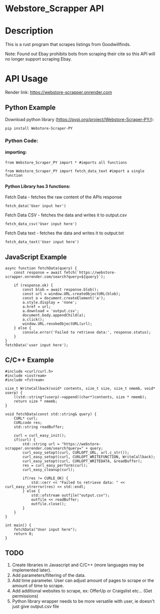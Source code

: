 # Webstore_Scrapper API
# Description
This is a rust program that scrapes listings from Goodwillfinds.

Note: Found out Ebay prohibits bots from scraping their cite so this API will no longer support scraping Ebay.
# API Usage

Render link: https://webstore-scrapper.onrender.com

## Python Example

Download python library (https://pypi.org/project/Webstore-Scraper-PY/):

```
pip install Webstore-Scraper-PY
```

### Python Code:

#### importing:
```
from Webstore_Scraper_PY import * #imports all functions
```
```
from Webstore_Scraper_PY import fetch_data_text #import a single function
```

#### Python Library has 3 functions:

Fetch Data - fetches the raw content of the APIs response
```
fetch_data('User input her')
```

Fetch Data CSV - fetches the data and writes it to output.csv
```
fetch_data_csv('User input here')
```

Fetch Data text - fetches the data and writes it to output.txt
```
fetch_data_text('User input here')
```

## JavaScript Example
```
async function fetchData(query) {
    const response = await fetch(`https://webstore-scrapper.onrender.com/search?query=${query}`);
    
    if (response.ok) {
        const blob = await response.blob();
        const url = window.URL.createObjectURL(blob);
        const a = document.createElement('a');
        a.style.display = 'none';
        a.href = url;
        a.download = 'output.csv';
        document.body.appendChild(a);
        a.click();
        window.URL.revokeObjectURL(url);
    } else {
        console.error('Failed to retrieve data:', response.status);
    }
}
fetchData('user input here');
```

## C/C++ Example
```
#include <curl/curl.h>
#include <iostream>
#include <fstream>

size_t WriteCallback(void* contents, size_t size, size_t nmemb, void* userp) {
    ((std::string*)userp)->append((char*)contents, size * nmemb);
    return size * nmemb;
}

void fetchData(const std::string& query) {
    CURL* curl;
    CURLcode res;
    std::string readBuffer;

    curl = curl_easy_init();
    if(curl) {
        std::string url = "https://webstore-scrapper.onrender.com/search?query=" + query;
        curl_easy_setopt(curl, CURLOPT_URL, url.c_str());
        curl_easy_setopt(curl, CURLOPT_WRITEFUNCTION, WriteCallback);
        curl_easy_setopt(curl, CURLOPT_WRITEDATA, &readBuffer);
        res = curl_easy_perform(curl);
        curl_easy_cleanup(curl);

        if(res != CURLE_OK) {
            std::cerr << "Failed to retrieve data: " << curl_easy_strerror(res) << std::endl;
        } else {
            std::ofstream outfile("output.csv");
            outfile << readBuffer;
            outfile.close();
        }
    }
}

int main() {
    fetchData("User input here");
    return 0;
}
```

## TODO
1. Create libraries in Javascript and C/C++ (more languages may be implemented later).
2. Add parameters/filtering of the data.
3. Add time parameter. User can adjust amount of pages to scrape or the amount of time to scrape.
4. Add additional websites to scrape, ex: OfferUp or Craigslist etc... (Get permissions)
5. Python library wrapper needs to be more versatile with user, ie doesn't just give output.csv file
